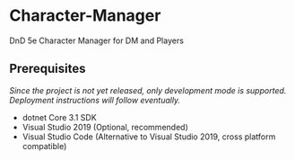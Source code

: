 # Character-Manager
DnD 5e Character Manager for DM and Players

## Prerequisites
_Since the project is not yet released, only development mode is supported. Deployment instructions will follow eventually._

- dotnet Core 3.1 SDK
- Visual Studio 2019 (Optional, recommended)
- Visual Studio Code (Alternative to Visual Studio 2019, cross platform compatible)
